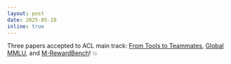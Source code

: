 ```yaml
---
layout: post
date: 2025-05-18
inline: true
---
```


Three papers accepted to ACL main track: <a href="https://arxiv.org/abs/2502.13791" target="blank">From Tools to Teammates</a>, <a href="https://arxiv.org/abs/2412.03304" target="blank">Global MMLU</a>, and <a href="https://arxiv.org/abs/2410.15522" target="blank">M-RewardBench</a>! :collision: